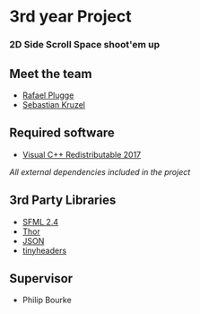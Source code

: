 # 3rd year Project

### 2D Side Scroll Space shoot'em up

## Meet the team

* [Rafael Plugge](https://www.linkedin.com/in/rafael-plugge-512164106/)
* [Sebastian Kruzel](https://www.linkedin.com/in/sebastiankruzel/)

## Required software

* [Visual C++ Redistributable 2017](https://go.microsoft.com/fwlink/?LinkId=746571)

*All external dependencies included in the project*

## 3rd Party Libraries

* [SFML 2.4](https://github.com/SFML/SFML)
* [Thor](https://github.com/Bromeon/Thor)
* [JSON](https://github.com/nlohmann/json)
* [tinyheaders](https://github.com/RandyGaul/tinyheaders)

## Supervisor

* Philip Bourke